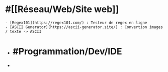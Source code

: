 # #[[Réseau/Web/Site web]]
	- [Regex101](https://regex101.com/) : Testeur de regex en ligne
	- [ASCII Generator](https://ascii-generator.site/) : Convertion images / texte -> ASCII
- # #Programmation/Dev/IDE
-